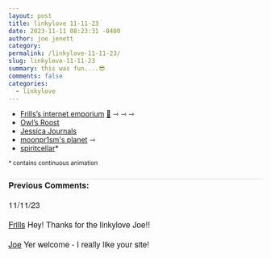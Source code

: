 ```yaml
---
layout: post
title: linkylove 11-11-23
date: 2023-11-11 08:23:31 -0400
author: joe jenett
category: 
permalink: /linkylove-11-11-23/
slug: linkylove-11-11-23
summary: this was fun....😎
comments: false
categories:
  - linkylove
---
```

<ul class="linkylove">
	<li><a title="Frills’s internet emporium" href="https://frills.dev/">Frills’s internet emporium</a> <a href="https://pinboard.in/u:mikael">📌</a> <span title="led to sites shown below">⇾ ⇾ ⇾</span></li>
	<li><a title="Owl or Owlrooster" href="https://owlsroost.xyz/">Owl’s Roost</a></li>
	<li><a title="Jessica" href="https://jessicajournals.com/">Jessica Journals</a></li>
	<li><a title="moonpr1sm" href="https://moonpr1sm.neocities.org/">moonpr1sm's planet</a> <span title="led to site shown below">⇾</span></li>
	<li><a title="spiritcellar" href="https://spiritcellar.neocities.org/">spiritcellar</a>*</li>
</ul>
<small>* contains continuous animation</small>

<a style="display:none;" href="https://brid.gy/publish/mastodon"><small>(cross-posted to mastodon)</small></a>

<p style="font-family: 'Helvetica Neue',Helvetica,Arial,sans-serif;font-weight:600;font-size:16px;border-top:1px solid #ddd;margin-top:24px;">
Previous Comments:
</p>

<p style="font-family: 'Helvetica Neue',Helvetica,Arial,sans-serif;font-weight:500;font-size:16px;">11/11/23</p>
<p style="font-family: 'Helvetica Neue',Helvetica,Arial,sans-serif;font-size:16px;"><a href="https://frills.dev/">Frills</a>
Hey! Thanks for the linkylove Joe!!
</p>
<p style="font-family: 'Helvetica Neue',Helvetica,Arial,sans-serif;font-size:16px;"><a href="https://iwebthings.joejenett.com/">Joe</a>
Yer welcome - I really like your site!</p>
